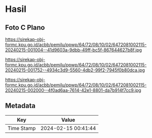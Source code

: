 # Hasil

## Foto C Plano

https://sirekap-obj-formc.kpu.go.id/acbb/pemilu/ppwp/64/72/08/10/02/6472081002115-20240215-001004--41d9603a-9dbb-49ff-bc5f-867644627b8f.jpg

https://sirekap-obj-formc.kpu.go.id/acbb/pemilu/ppwp/64/72/08/10/02/6472081002115-20240215-001752--4934c3d9-5560-4db2-99f2-7945f0b80dca.jpg

https://sirekap-obj-formc.kpu.go.id/acbb/pemilu/ppwp/64/72/08/10/02/6472081002115-20240215-002000--4f0ad6aa-7614-42e1-8801-da7b914f7cc9.jpg


## Metadata

| Key        | Value               |
| ---------- | ------------------- |
| Time Stamp | 2024-02-15 00:41:44 |



